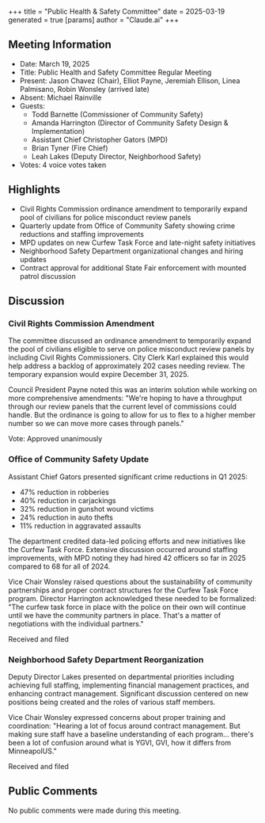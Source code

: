 +++
title = "Public Health & Safety Committee"
date = 2025-03-19
 generated = true
[params]
  author = "Claude.ai"
+++

## Meeting Information
- Date: March 19, 2025
- Title: Public Health and Safety Committee Regular Meeting
- Present: Jason Chavez (Chair), Elliot Payne, Jeremiah Ellison, Linea Palmisano, Robin Wonsley (arrived late)
- Absent: Michael Rainville
- Guests: 
  - Todd Barnette (Commissioner of Community Safety)
  - Amanda Harrington (Director of Community Safety Design & Implementation)
  - Assistant Chief Christopher Gators (MPD)
  - Brian Tyner (Fire Chief)
  - Leah Lakes (Deputy Director, Neighborhood Safety)
- Votes: 4 voice votes taken

## Highlights
* Civil Rights Commission ordinance amendment to temporarily expand pool of civilians for police misconduct review panels
* Quarterly update from Office of Community Safety showing crime reductions and staffing improvements
* MPD updates on new Curfew Task Force and late-night safety initiatives
* Neighborhood Safety Department organizational changes and hiring updates
* Contract approval for additional State Fair enforcement with mounted patrol discussion

## Discussion

### Civil Rights Commission Amendment
The committee discussed an ordinance amendment to temporarily expand the pool of civilians eligible to serve on police misconduct review panels by including Civil Rights Commissioners. City Clerk Karl explained this would help address a backlog of approximately 202 cases needing review. The temporary expansion would expire December 31, 2025.

Council President Payne noted this was an interim solution while working on more comprehensive amendments: "We're hoping to have a throughput through our review panels that the current level of commissions could handle. But the ordinance is going to allow for us to flex to a higher member number so we can move more cases through panels."

Vote: Approved unanimously

### Office of Community Safety Update
Assistant Chief Gators presented significant crime reductions in Q1 2025:
- 47% reduction in robberies
- 40% reduction in carjackings
- 32% reduction in gunshot wound victims
- 24% reduction in auto thefts
- 11% reduction in aggravated assaults

The department credited data-led policing efforts and new initiatives like the Curfew Task Force. Extensive discussion occurred around staffing improvements, with MPD noting they had hired 42 officers so far in 2025 compared to 68 for all of 2024.

Vice Chair Wonsley raised questions about the sustainability of community partnerships and proper contract structures for the Curfew Task Force program. Director Harrington acknowledged these needed to be formalized: "The curfew task force in place with the police on their own will continue until we have the community partners in place. That's a matter of negotiations with the individual partners."

Received and filed

### Neighborhood Safety Department Reorganization
Deputy Director Lakes presented on departmental priorities including achieving full staffing, implementing financial management practices, and enhancing contract management. Significant discussion centered on new positions being created and the roles of various staff members.

Vice Chair Wonsley expressed concerns about proper training and coordination: "Hearing a lot of focus around contract management. But making sure staff have a baseline understanding of each program... there's been a lot of confusion around what is YGVI, GVI, how it differs from MinneapolUS."

Received and filed

## Public Comments
No public comments were made during this meeting.
